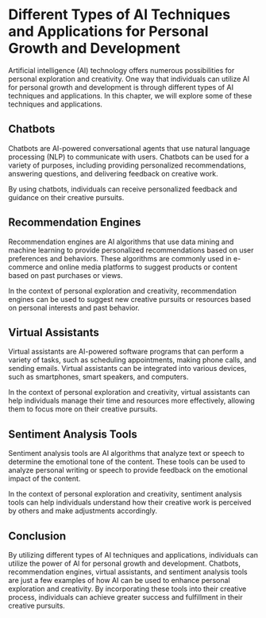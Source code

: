 Different Types of AI Techniques and Applications for Personal Growth and Development
=====================================================================================================================================================================

Artificial intelligence (AI) technology offers numerous possibilities for personal exploration and creativity. One way that individuals can utilize AI for personal growth and development is through different types of AI techniques and applications. In this chapter, we will explore some of these techniques and applications.

Chatbots
--------

Chatbots are AI-powered conversational agents that use natural language processing (NLP) to communicate with users. Chatbots can be used for a variety of purposes, including providing personalized recommendations, answering questions, and delivering feedback on creative work.

By using chatbots, individuals can receive personalized feedback and guidance on their creative pursuits.

Recommendation Engines
----------------------

Recommendation engines are AI algorithms that use data mining and machine learning to provide personalized recommendations based on user preferences and behaviors. These algorithms are commonly used in e-commerce and online media platforms to suggest products or content based on past purchases or views.

In the context of personal exploration and creativity, recommendation engines can be used to suggest new creative pursuits or resources based on personal interests and past behavior.

Virtual Assistants
------------------

Virtual assistants are AI-powered software programs that can perform a variety of tasks, such as scheduling appointments, making phone calls, and sending emails. Virtual assistants can be integrated into various devices, such as smartphones, smart speakers, and computers.

In the context of personal exploration and creativity, virtual assistants can help individuals manage their time and resources more effectively, allowing them to focus more on their creative pursuits.

Sentiment Analysis Tools
------------------------

Sentiment analysis tools are AI algorithms that analyze text or speech to determine the emotional tone of the content. These tools can be used to analyze personal writing or speech to provide feedback on the emotional impact of the content.

In the context of personal exploration and creativity, sentiment analysis tools can help individuals understand how their creative work is perceived by others and make adjustments accordingly.

Conclusion
----------

By utilizing different types of AI techniques and applications, individuals can utilize the power of AI for personal growth and development. Chatbots, recommendation engines, virtual assistants, and sentiment analysis tools are just a few examples of how AI can be used to enhance personal exploration and creativity. By incorporating these tools into their creative process, individuals can achieve greater success and fulfillment in their creative pursuits.
